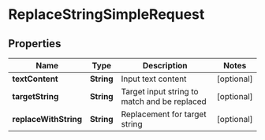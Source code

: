 
# ReplaceStringSimpleRequest

## Properties
Name | Type | Description | Notes
------------ | ------------- | ------------- | -------------
**textContent** | **String** | Input text content |  [optional]
**targetString** | **String** | Target input string to match and be replaced |  [optional]
**replaceWithString** | **String** | Replacement for target string |  [optional]



